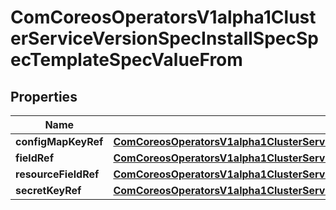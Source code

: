 
# ComCoreosOperatorsV1alpha1ClusterServiceVersionSpecInstallSpecSpecTemplateSpecValueFrom

## Properties
Name | Type | Description | Notes
------------ | ------------- | ------------- | -------------
**configMapKeyRef** | [**ComCoreosOperatorsV1alpha1ClusterServiceVersionSpecInstallSpecSpecTemplateSpecValueFromConfigMapKeyRef**](ComCoreosOperatorsV1alpha1ClusterServiceVersionSpecInstallSpecSpecTemplateSpecValueFromConfigMapKeyRef.md) |  |  [optional]
**fieldRef** | [**ComCoreosOperatorsV1alpha1ClusterServiceVersionSpecInstallSpecSpecTemplateSpecValueFromFieldRef**](ComCoreosOperatorsV1alpha1ClusterServiceVersionSpecInstallSpecSpecTemplateSpecValueFromFieldRef.md) |  |  [optional]
**resourceFieldRef** | [**ComCoreosOperatorsV1alpha1ClusterServiceVersionSpecInstallSpecSpecTemplateSpecValueFromResourceFieldRef**](ComCoreosOperatorsV1alpha1ClusterServiceVersionSpecInstallSpecSpecTemplateSpecValueFromResourceFieldRef.md) |  |  [optional]
**secretKeyRef** | [**ComCoreosOperatorsV1alpha1ClusterServiceVersionSpecInstallSpecSpecTemplateSpecValueFromSecretKeyRef**](ComCoreosOperatorsV1alpha1ClusterServiceVersionSpecInstallSpecSpecTemplateSpecValueFromSecretKeyRef.md) |  |  [optional]




